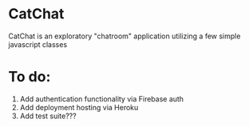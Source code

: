 # CatChat

CatChat is an exploratory "chatroom" application utilizing a few simple javascript classes

# To do:
1. Add authentication functionality via Firebase auth
2. Add deployment hosting via Heroku
3. Add test suite???
